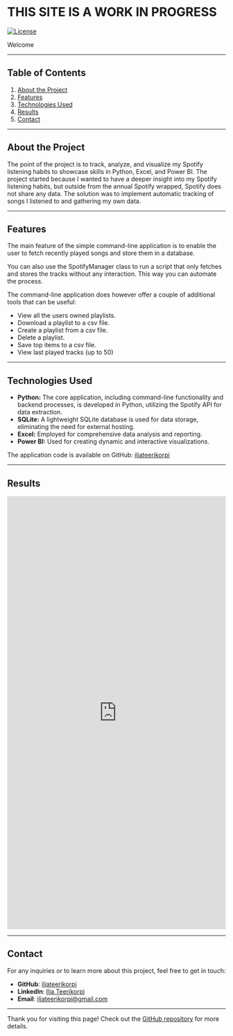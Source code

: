 # THIS SITE IS A WORK IN PROGRESS

[![License](https://img.shields.io/badge/license-CC%20BY--NC%204.0-blue)](https://creativecommons.org/licenses/by-nc/4.0/)

Welcome

---

## Table of Contents
1. [About the Project](#about-the-Project)
2. [Features](#features)
3. [Technologies Used](#technologies-used)
4. [Results](#results)
5. [Contact](#contact)

---

## About the Project

The point of the project is to track, analyze, and visualize my Spotify listening habits to showcase skills in Python, Excel, and Power BI.
The project started because I wanted to have a deeper insight into my Spotify listening habits, but outside from the annual Spotify wrapped, Spotify does not share any data.
The solution was to implement automatic tracking of songs I listened to and gathering my own data.

---

## Features

The main feature of the simple command-line application is to enable the user to fetch recently played songs and store them in a database.

You can also use the SpotifyManager class to run a script that only fetches and stores the tracks without any interaction. This way you can automate the process.

The command-line application does however offer a couple of additional tools that can be useful:
- View all the users owned playlists.
- Download a playlist to a csv file.
- Create a playlist from a csv file.
- Delete a playlist.
- Save top items to a csv file.
- View last played tracks (up to 50)

---

## Technologies Used

- **Python:** The core application, including command-line functionality and backend processes, is developed in Python, utilizing the Spotify API for data extraction.
- **SQLite:** A lightweight SQLite database is used for data storage, eliminating the need for external hosting.
- **Excel:** Employed for comprehensive data analysis and reporting.
- **Power BI:** Used for creating dynamic and interactive visualizations.

The application code is available on GitHub: [iljateerikorpi](https://github.com/iljateerikorpi)

---

## Results

<iframe 
    src="https://iljateerikorpi.github.io/Spotify-Public/assets/dashboard.html" 
    width="100%" 
    height="1000" 
    frameborder="0" 
    allowfullscreen>
</iframe>

---

## Contact

For any inquiries or to learn more about this project, feel free to get in touch:

- **GitHub**: [iljateerikorpi](https://github.com/iljateerikorpi)
- **LinkedIn**: [Ilja Teerikorpi](https://www.linkedin.com/in/ilja-teerikorpi-a67377318/)
- **Email**: iljateerikorpi@gmail.com

---

Thank you for visiting this page! Check out the [GitHub repository](https://github.com/iljateerikorpi/Spotify-Public) for more details.
